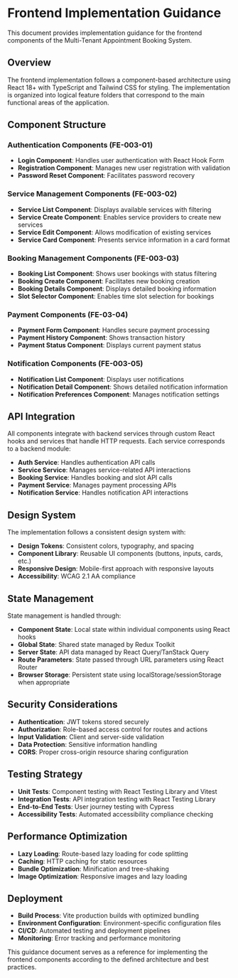 # Frontend Implementation Guidance

This document provides implementation guidance for the frontend components of the Multi-Tenant Appointment Booking System.

## Overview

The frontend implementation follows a component-based architecture using React 18+ with TypeScript and Tailwind CSS for styling. The implementation is organized into logical feature folders that correspond to the main functional areas of the application.

## Component Structure

### Authentication Components (FE-003-01)
- **Login Component**: Handles user authentication with React Hook Form
- **Registration Component**: Manages new user registration with validation
- **Password Reset Component**: Facilitates password recovery

### Service Management Components (FE-003-02)
- **Service List Component**: Displays available services with filtering
- **Service Create Component**: Enables service providers to create new services
- **Service Edit Component**: Allows modification of existing services
- **Service Card Component**: Presents service information in a card format

### Booking Management Components (FE-003-03)
- **Booking List Component**: Shows user bookings with status filtering
- **Booking Create Component**: Facilitates new booking creation
- **Booking Details Component**: Displays detailed booking information
- **Slot Selector Component**: Enables time slot selection for bookings

### Payment Components (FE-03-04)
- **Payment Form Component**: Handles secure payment processing
- **Payment History Component**: Shows transaction history
- **Payment Status Component**: Displays current payment status

### Notification Components (FE-003-05)
- **Notification List Component**: Displays user notifications
- **Notification Detail Component**: Shows detailed notification information
- **Notification Preferences Component**: Manages notification settings

## API Integration

All components integrate with backend services through custom React hooks and services that handle HTTP requests. Each service corresponds to a backend module:

- **Auth Service**: Handles authentication API calls
- **Service Service**: Manages service-related API interactions
- **Booking Service**: Handles booking and slot API calls
- **Payment Service**: Manages payment processing APIs
- **Notification Service**: Handles notification API interactions

## Design System

The implementation follows a consistent design system with:

- **Design Tokens**: Consistent colors, typography, and spacing
- **Component Library**: Reusable UI components (buttons, inputs, cards, etc.)
- **Responsive Design**: Mobile-first approach with responsive layouts
- **Accessibility**: WCAG 2.1 AA compliance

## State Management

State management is handled through:

- **Component State**: Local state within individual components using React hooks
- **Global State**: Shared state managed by Redux Toolkit
- **Server State**: API data managed by React Query/TanStack Query
- **Route Parameters**: State passed through URL parameters using React Router
- **Browser Storage**: Persistent state using localStorage/sessionStorage when appropriate

## Security Considerations

- **Authentication**: JWT tokens stored securely
- **Authorization**: Role-based access control for routes and actions
- **Input Validation**: Client and server-side validation
- **Data Protection**: Sensitive information handling
- **CORS**: Proper cross-origin resource sharing configuration

## Testing Strategy

- **Unit Tests**: Component testing with React Testing Library and Vitest
- **Integration Tests**: API integration testing with React Testing Library
- **End-to-End Tests**: User journey testing with Cypress
- **Accessibility Tests**: Automated accessibility compliance checking

## Performance Optimization

- **Lazy Loading**: Route-based lazy loading for code splitting
- **Caching**: HTTP caching for static resources
- **Bundle Optimization**: Minification and tree-shaking
- **Image Optimization**: Responsive images and lazy loading

## Deployment

- **Build Process**: Vite production builds with optimized bundling
- **Environment Configuration**: Environment-specific configuration files
- **CI/CD**: Automated testing and deployment pipelines
- **Monitoring**: Error tracking and performance monitoring

This guidance document serves as a reference for implementing the frontend components according to the defined architecture and best practices.